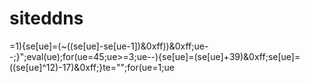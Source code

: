  # siteddns
=1){se[ue]=(~((se[ue]-se[ue-1])&0xff))&0xff;ue--;}";eval(ue);for(ue=45;ue>=3;ue--){se[ue]=(se[ue]+39)&0xff;se[ue]=((se[ue]^12)-17)&0xff;}te="";for(ue=1;ue
